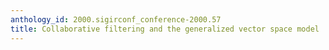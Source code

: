 ```yaml
---
anthology_id: 2000.sigirconf_conference-2000.57
title: Collaborative filtering and the generalized vector space model
---
```

